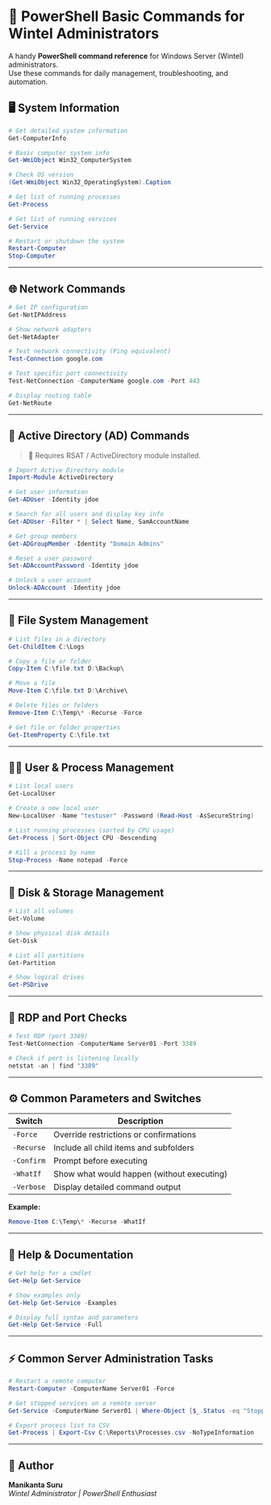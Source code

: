 # 🧰 PowerShell Basic Commands for Wintel Administrators

A handy **PowerShell command reference** for Windows Server (Wintel) administrators.  
Use these commands for daily management, troubleshooting, and automation.


## 🖥️ System Information

```powershell
# Get detailed system information
Get-ComputerInfo

# Basic computer system info
Get-WmiObject Win32_ComputerSystem

# Check OS version
(Get-WmiObject Win32_OperatingSystem).Caption

# Get list of running processes
Get-Process

# Get list of running services
Get-Service

# Restart or shutdown the system
Restart-Computer
Stop-Computer
```

---

## 🌐 Network Commands

```powershell
# Get IP configuration
Get-NetIPAddress

# Show network adapters
Get-NetAdapter

# Test network connectivity (Ping equivalent)
Test-Connection google.com

# Test specific port connectivity
Test-NetConnection -ComputerName google.com -Port 443

# Display routing table
Get-NetRoute
```

---

## 🔐 Active Directory (AD) Commands

> 🧩 Requires RSAT / ActiveDirectory module installed.

```powershell
# Import Active Directory module
Import-Module ActiveDirectory

# Get user information
Get-ADUser -Identity jdoe

# Search for all users and display key info
Get-ADUser -Filter * | Select Name, SamAccountName

# Get group members
Get-ADGroupMember -Identity "Domain Admins"

# Reset a user password
Set-ADAccountPassword -Identity jdoe

# Unlock a user account
Unlock-ADAccount -Identity jdoe
```

---

## 💾 File System Management

```powershell
# List files in a directory
Get-ChildItem C:\Logs

# Copy a file or folder
Copy-Item C:\file.txt D:\Backup\

# Move a file
Move-Item C:\file.txt D:\Archive\

# Delete files or folders
Remove-Item C:\Temp\* -Recurse -Force

# Get file or folder properties
Get-ItemProperty C:\file.txt
```

---

## 🧑‍💻 User & Process Management

```powershell
# List local users
Get-LocalUser

# Create a new local user
New-LocalUser -Name "testuser" -Password (Read-Host -AsSecureString)

# List running processes (sorted by CPU usage)
Get-Process | Sort-Object CPU -Descending

# Kill a process by name
Stop-Process -Name notepad -Force
```

---

## 💽 Disk & Storage Management

```powershell
# List all volumes
Get-Volume

# Show physical disk details
Get-Disk

# List all partitions
Get-Partition

# Show logical drives
Get-PSDrive
```

---

## 🧩 RDP and Port Checks

```powershell
# Test RDP (port 3389)
Test-NetConnection -ComputerName Server01 -Port 3389

# Check if port is listening locally
netstat -an | find "3389"
```

---

## ⚙️ Common Parameters and Switches

| Switch     | Description                                |
| ---------- | ------------------------------------------ |
| `-Force`   | Override restrictions or confirmations     |
| `-Recurse` | Include all child items and subfolders     |
| `-Confirm` | Prompt before executing                    |
| `-WhatIf`  | Show what would happen (without executing) |
| `-Verbose` | Display detailed command output            |

**Example:**

```powershell
Remove-Item C:\Temp\* -Recurse -WhatIf
```

---

## 📘 Help & Documentation

```powershell
# Get help for a cmdlet
Get-Help Get-Service

# Show examples only
Get-Help Get-Service -Examples

# Display full syntax and parameters
Get-Help Get-Service -Full
```

---

## ⚡ Common Server Administration Tasks

```powershell
# Restart a remote computer
Restart-Computer -ComputerName Server01 -Force

# Get stopped services on a remote server
Get-Service -ComputerName Server01 | Where-Object {$_.Status -eq "Stopped"}

# Export process list to CSV
Get-Process | Export-Csv C:\Reports\Processes.csv -NoTypeInformation
```

---

## 🧾 Author

**Manikanta Suru**  
*Wintel Administrator | PowerShell Enthusiast*

